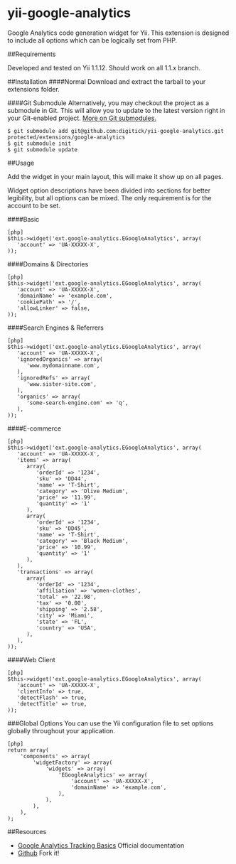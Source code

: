yii-google-analytics
====================

Google Analytics code generation widget for Yii. This extension is designed to include all options which can be logically set from PHP.

##Requirements

Developed and tested on Yii 1.1.12. Should work on all 1.1.x branch.

##Installation
####Normal
Download and extract the tarball to your extensions folder.

####Git Submodule
Alternatively, you may checkout the project as a submodule in Git.
This will allow you to update to the latest version right in your Git-enabled project.
[More on Git submodules.](http://git-scm.com/book/en/Git-Tools-Submodules "More on Git submodules.")
~~~
$ git submodule add git@github.com:digitick/yii-google-analytics.git protected/extensions/google-analytics
$ git submodule init
$ git submodule update
~~~

##Usage

Add the widget in your main layout, this will make it show up on all pages.

Widget option descriptions have been divided into sections for better legibility, but all options can be mixed.
The only requirement is for the account to be set.


####Basic
~~~
[php]
$this->widget('ext.google-analytics.EGoogleAnalytics', array(
   'account' => 'UA-XXXXX-X',
));
~~~


####Domains & Directories
~~~
[php]
$this->widget('ext.google-analytics.EGoogleAnalytics', array(
   'account' => 'UA-XXXXX-X',
   'domainName' => 'example.com',
   'cookiePath' => '/',
   'allowLinker' => false,
));
~~~


####Search Engines & Referrers
~~~
[php]
$this->widget('ext.google-analytics.EGoogleAnalytics', array(
   'account' => 'UA-XXXXX-X',
   'ignoredOrganics' => array(
      'www.mydomainname.com',
   ),
   'ignoredRefs' => array(
      'www.sister-site.com',
   ),
   'organics' => array(
      'some-search-engine.com' => 'q',
   ),
));
~~~


####E-commerce
~~~
[php]
$this->widget('ext.google-analytics.EGoogleAnalytics', array(
   'account' => 'UA-XXXXX-X',
   'items' => array(
      array(
         'orderId' => '1234',
         'sku' => 'DD44',
         'name' => 'T-Shirt',
         'category' => 'Olive Medium',
         'price' => '11.99',
         'quantity' => '1'
      ),
      array(
         'orderId' => '1234',
         'sku' => 'DD45',
         'name' => 'T-Shirt',
         'category' => 'Black Medium',
         'price' => '10.99',
         'quantity' => '1'
      ),
   ),
   'transactions' => array(
      array(
         'orderId' => '1234',
         'affiliation' => 'women-clothes',
         'total' => '22.98',
         'tax' => '0.00',
         'shipping' => '2.58',
         'city' => 'Miami',
         'state' => 'FL',
         'country' => 'USA',
      ),
   ),
));
~~~


####Web Client
~~~
[php]
$this->widget('ext.google-analytics.EGoogleAnalytics', array(
   'account' => 'UA-XXXXX-X',
   'clientInfo' => true,
   'detectFlash' => true,
   'detectTitle' => true,
));
~~~


###Global Options
You can use the Yii configuration file to set options globally throughout your application.
~~~
[php]
return array(
    'components' => array(
        'widgetFactory' => array(
            'widgets' => array(
                'EGoogleAnalytics' => array(
                    'account' => 'UA-XXXXX-X',
                    'domainName' => 'example.com',
                ),
            ),
        ),
    ),
);
~~~

##Resources

* [Google Analytics Tracking Basics](https://developers.google.com/analytics/devguides/collection/gajs "Google Analytics Tracking Basics") Official documentation
* [Github](https://github.com/digitick/yii-google-analytics) Fork it!












